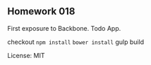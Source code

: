 ## Homework 018

First exposure to Backbone.
Todo App.

checkout
`npm install`
`bower install`
gulp build


License: MIT
